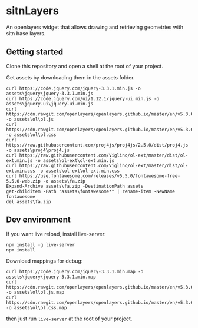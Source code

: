 # sitnLayers

An openlayers widget that allows drawing and retrieving geometries with sitn base layers.

## Getting started
Clone this repository and open a shell at the root of your project.

Get assets by downloading them in the assets folder.

```powershel
curl https://code.jquery.com/jquery-3.3.1.min.js -o assets\jquery\jquery-3.3.1.min.js
curl https://code.jquery.com/ui/1.12.1/jquery-ui.min.js -o assets\jquery-ui\jquery-ui.min.js
curl https://cdn.rawgit.com/openlayers/openlayers.github.io/master/en/v5.3.0/build/ol.js -o assets\ol\ol.js
curl https://cdn.rawgit.com/openlayers/openlayers.github.io/master/en/v5.3.0/css/ol.css -o assets\ol\ol.css
curl https://raw.githubusercontent.com/proj4js/proj4js/2.5.0/dist/proj4.js -o assets\proj4\proj4.js
curl https://raw.githubusercontent.com/Viglino/ol-ext/master/dist/ol-ext.min.js -o assets\ol-ext\ol-ext.min.js
curl https://raw.githubusercontent.com/Viglino/ol-ext/master/dist/ol-ext.min.css -o assets\ol-ext\ol-ext.min.css
curl https://use.fontawesome.com/releases/v5.5.0/fontawesome-free-5.5.0-web.zip -o assets\fa.zip
Expand-Archive assets\fa.zip -DestinationPath assets
get-childitem -Path "assets\fontawesome*" | rename-item -NewName fontawesome
del assets\fa.zip
```

## Dev environment

If you want live reload, install live-server:

```powershel
npm install -g live-server
npm install
```

Download mappings for debug:

```powershel
curl https://code.jquery.com/jquery-3.3.1.min.map -o assets\jquery\jquery-3.3.1.min.map
curl https://cdn.rawgit.com/openlayers/openlayers.github.io/master/en/v5.3.0/build/ol.js.map -o assets\ol\ol.js.map
curl https://cdn.rawgit.com/openlayers/openlayers.github.io/master/en/v5.3.0/css/ol.css.map -o assets\ol\ol.css.map
```

then just run `live-server` at the root of your project.
